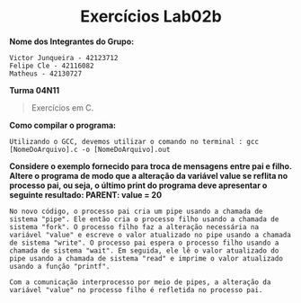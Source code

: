 <h1 align="center"> Exercícios Lab02b</h1>

**Nome dos Integrantes do Grupo:**
```
Victor Junqueira - 42123712
Felipe Cle - 42116082
Matheus - 42130727

```
**Turma 04N11**

> Exercícios em C.


**Como compilar o programa:**

```
Utilizando o GCC, devemos utilizar o comando no terminal : gcc [NomeDoArquivo].c -o [NomeDoArquivo].out

```

**Considere o exemplo fornecido para troca de mensagens entre pai e filho. Altere o programa de modo que a alteração da variável value se reflita no processo pai, ou seja, o último print do programa deve apresentar o seguinte resultado: PARENT: value = 20**

```
No novo código, o processo pai cria um pipe usando a chamada de sistema "pipe". Ele então cria o processo filho usando a chamada de sistema "fork". O processo filho faz a alteração necessária na variável "value" e escreve o valor atualizado no pipe usando a chamada de sistema "write". O processo pai espera o processo filho usando a chamada de sistema "wait". Em seguida, ele lê o valor atualizado do pipe usando a chamada de sistema "read" e imprime o valor atualizado usando a função "printf".

Com a comunicação interprocesso por meio de pipes, a alteração da variável "value" no processo filho é refletida no processo pai.

```
